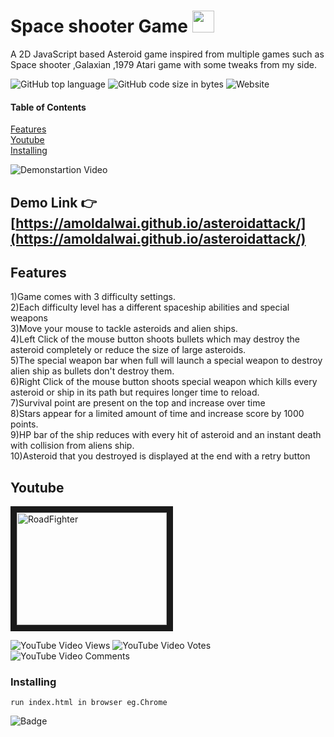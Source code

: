 



# Space shooter Game    <img src="https://emojis.slackmojis.com/emojis/images/1598464721/10276/space.png?1598464721"  width="35" height="35" />

A 2D JavaScript based Asteroid game inspired from multiple games such as Space shooter ,Galaxian ,1979 Atari game with some tweaks from my side.


![GitHub top language](https://img.shields.io/github/languages/top/amoldalwai/asteroidattack?style=plastic)
![GitHub code size in bytes](https://img.shields.io/github/languages/code-size/amoldalwai/asteroidattack?style=plastic)
![Website](https://img.shields.io/website?style=plastic&url=https%3A%2F%2Famoldalwai.github.io%2Fasteroidattack%2F)

#### Table of Contents  
[Features](#Features)  
[Youtube](#Youtube)\
[Installing](#Installing)


![Demonstartion Video](https://gifs.com/gif/91WYY4)


## Demo Link :point_right: [https://amoldalwai.github.io/asteroidattack/](https://amoldalwai.github.io/asteroidattack/)




## Features 

1)Game comes with 3 difficulty settings.<br>
2)Each difficulty level has a different spaceship abilities and special weapons<br>
3)Move your mouse to tackle asteroids and alien ships.<br>
4)Left Click of the mouse button shoots bullets which may destroy the asteroid completely or reduce the size of large asteroids.<br>
5)The special weapon bar when full will launch a special weapon to destroy alien ship as bullets don't destroy them.<br>
6)Right Click of the mouse button shoots special weapon which kills every asteroid or ship in its path but requires longer time to reload.<br>
7)Survival point are present on the top and increase over time <br>
8)Stars appear for a limited amount of time and increase score by 1000 points.<br>
9)HP bar of the ship reduces with every hit of asteroid and an instant death with collision from aliens ship.<br>
10)Asteroid that you destroyed  is displayed at the end with a retry button<br>





## Youtube

<a href="http://www.youtube.com/watch?feature=player_embedded&v=xbLiOk_L_eM
" target="_blank"><img src="http://img.youtube.com/vi/xbLiOk_L_eM/0.jpg" 
alt="RoadFighter " width="240" height="180" border="10" /></a>

![YouTube Video Views](https://img.shields.io/youtube/views/xbLiOk_L_eM?style=plastic)
![YouTube Video Votes](https://img.shields.io/youtube/likes/xbLiOk_L_eM?style=social&withDislikes)
![YouTube Video Comments](https://img.shields.io/youtube/comments/xbLiOk_L_eM?style=social)


### Installing

```
run index.html in browser eg.Chrome
```


![Badge](https://img.shields.io/badge/Made%20by-Amol%20Dalwai-red?style=for-the-badge)

